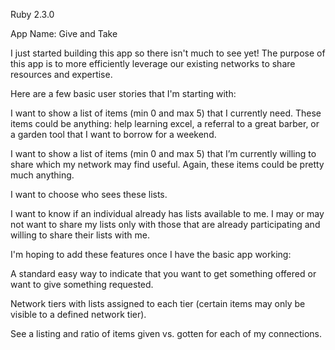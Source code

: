 Ruby 2.3.0

App Name: Give and Take

I just started building this app so there isn't much to see yet! The purpose of this app is to more efficiently leverage our existing networks to share resources and expertise. 


Here are a few basic user stories that I'm starting with: 

I want to show a list of items (min 0 and max 5) that I currently need. These items could be anything: help learning excel, a referral to a great barber, or a garden tool that I want to borrow for a weekend.

I want to show a list of items (min 0 and max 5) that I’m currently willing to share which my network may find useful. Again, these items could be pretty much anything. 

I want to choose who sees these lists.

I want to know if an individual already has lists available to me. I may or may not want to share my lists only with those that are already participating and willing to share their lists with me.


I'm hoping to add these features once I have the basic app working:

A standard easy way to indicate that you want to get something offered or want to give something requested. 

Network tiers with lists assigned to each tier (certain items may only be visible to a defined network tier). 

See a listing and ratio of items given vs. gotten for each of my connections.
